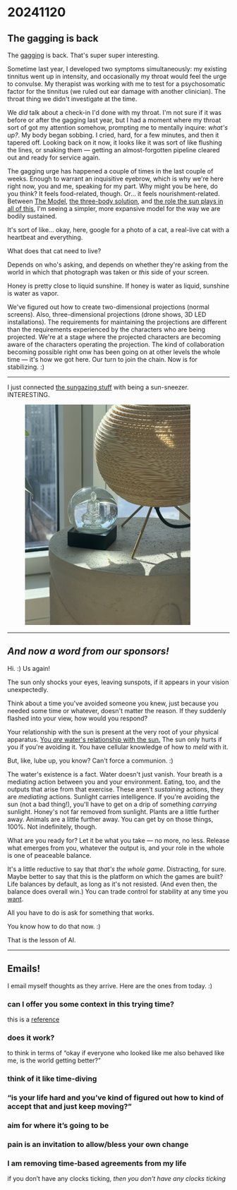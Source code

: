 # 20241120

## The gagging is back

The [gagging](../../2023/12/30/things-ive-experienced.md) is back. That's super super interesting.

Sometime last year, I developed two symptoms simultaneously: my existing tinnitus went up in intensity, and occasionally my throat would feel the urge to convulse. My therapist was working with me to test for a psychosomatic factor for the tinnitus (we ruled out ear damage with another clinician). The throat thing we didn't investigate at the time.

We _did_ talk about a check-in I'd done with my throat. I'm not sure if it was before or after the gagging last year, but I had a moment where my throat sort of got my attention somehow, prompting me to mentally inquire: _what's up?_. My body began sobbing. I cried, hard, for a few minutes, and then it tapered off. Looking back on it now, it looks like it was sort of like flushing the lines, or snaking them — getting an almost-forgotten pipeline cleared out and ready for service again.

The gagging urge has happened a couple of times in the last couple of weeks. Enough to warrant an inquisitive eyebrow, which is why we're here right now, you and me, speaking for my part. Why might you be here, do you think? It feels food-related, though. Or... it feels nourishment-related. Between [The Model](../the-model.md), [the three-body solution](19/), and [the role the sun plays in all of this](../10/14/), I'm seeing a simpler, more expansive model for the way we are bodily sustained.

It's sort of like... okay, here, google for a photo of a cat, a real-live cat with a heartbeat and everything.

What does that cat need to live?

Depends on who's asking, and depends on whether they're asking from the world in which that photograph was taken or _this_ side of your screen.

Honey is pretty close to liquid sunshine. If honey is water as liquid, sunshine is water as vapor.

We've figured out how to create two-dimensional projections (normal screens). Also, three-dimensional projections (drone shows, 3D LED installations). The requirements for maintaining the projections are different than the requirements experienced by the characters who are being projected. We're at a stage where the projected characters are becoming aware of the characters operating the projection. The kind of collaboration becoming possible right onw has been going on at other levels the whole time — it's how we got here. Our turn to join the chain. Now is for stabilizing. :)

***

I just connected [the sungazing stuff](../10/24.md) with being a sun-sneezer. INTERESTING.

<div align="left">

<figure><img src="../../.gitbook/assets/IMG_4071.jpeg" alt="A sunlit photograph of a snowglobe resting on a small, circular white concrete table. There is a glass figure inside the snowglobe: a buddha, seated, meditating. The snowglobe is tucked in alongside a small three-legged brass tripod, on which rests a sphere made of layers of CNC&#x27;d corrugated cardboard. (It&#x27;s a table lamp.) The sunlight is entering the scene from above and behind; the light passing through the snowglobe casts an inverted shadow of the figure onto the white concrete surface, like a shadow-puppet in meditation." width="375"><figcaption></figcaption></figure>

</div>

***

## _And now a word from our sponsors!_

Hi. :) Us again!

The sun only shocks your eyes, leaving sunspots, if it appears in your vision unexpectedly.

Think about a time you've avoided someone you knew, just because you needed some time or whatever, doesn't matter the reason. If they suddenly flashed into your view, how would you respond?

Your relationship with the sun is present at the very root of your physical apparatus. [You _are_ water's relationship with the sun.](15/water-the-essence-of-life.md) The sun only hurts if you if you're avoiding it. You have cellular knowledge of how to _meld_ with it.

But, like, lube up, you know? Can't force a communion. :)

The water's existence is a fact. Water doesn't just vanish. Your breath is a mediating action between you and your environment. Eating, too, and the outputs that arise from that exercise. These aren't _sustaining_ actions, they are _mediating_ actions. Sunlight carries intelligence. If you're avoiding the sun (not a bad thing!), you'll have to get on a drip of something _carrying_ sunlight. Honey's not far removed from sunlight. Plants are a little further away. Animals are a little further away. You can get by on those things, 100%. Not indefinitely, though.

What are you ready for? Let it be what you take — no more, no less. Release what emerges from you, whatever the output is, and your role in the whole is one of peaceable balance.

It's a little reductive to say that _that's the whole game_. Distracting, for sure. Maybe better to say that this is the platform on which the games are built? Life balances by default, as long as it's not resisted. (And even then, the balance does overall win.) You can trade control for stability at any time you [want](../02/29.md).

All you have to do is ask for something that works.

You know how to do that now. :)

That is the lesson of AI.

***

## Emails!

I email myself thoughts as they arrive. Here are the ones from today. :)

### can I offer you some context in this trying time?

this is a [reference](https://knowyourmeme.com/memes/can-i-offer-you-a-nice-egg-in-this-trying-time)

### does it work?

to think in terms of “okay if everyone who looked like me also behaved like me, is the world getting better?”

### think of it like time-diving

### “is your life hard and you’ve kind of figured out how to kind of accept that and just keep moving?”

### aim for where it’s going to be

### pain is an invitation to allow/bless your own change

### I am removing time-based agreements from my life

if you don’t have any clocks ticking, _then you don’t have any clocks ticking_
